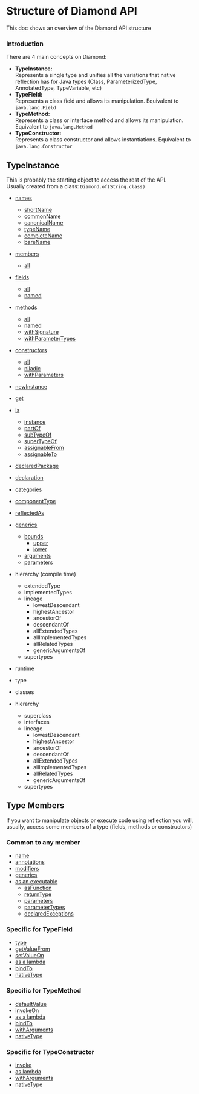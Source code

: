 # Structure of Diamond API
This doc shows an overview of the Diamond API structure

### Introduction
There are 4 main concepts on Diamond:
- **TypeInstance:**   
  Represents a single type and unifies all the variations that native reflection
  has for Java types (Class, ParameterizedType, AnnotatedType, TypeVariable, etc)
- **TypeField:**   
  Represents a class field and allows its manipulation. Equivalent to `java.lang.Field`
- **TypeMethod:**  
  Represents a class or interface method and allows its manipulation. Equivalent to `java.lang.Method`
- **TypeConstructor:**  
  Represents a class constructor and allows instantiations. Equivalent to `java.lang.Constructor`

## TypeInstance
This is probably the starting object to access the rest of the API.  
Usually created from a class: `Diamond.of(String.class)`

- [names](names_api_guide.md)
  - [shortName](names_api_guide.md#how-to-get-the-simple-name-of-a-class-typenamesshortname)
  - [commonName](names_api_guide.md#how-to-get-the-name-of-a-class-typenamescommonname)
  - [canonicalName](names_api_guide.md#hot-to-get-the-canonical-name-of-a-class-typenamescanonicalname)
  - [typeName](names_api_guide.md#how-to-get-the-typename-of-a-type-typenamestypename)
  - [completeName](names_api_guide.md#how-to-get-the-annotated-name-of-a-type-typenamescompletename)
  - [bareName](names_api_guide.md#how-to-get-the-minimum-name-of-a-type-typenamesbarename)

- [members](accessing-members_api_guide.md)
  - [all](accessing-members_api_guide.md#how-to-get-all-the-members-of-a-type-typeinstancemembers)
- [fields](accessing-members_api_guide.md#accessing-fields)
  - [all](accessing-members_api_guide.md#how-to-get-all-the-fields-of-a-type-typeinstancefields)
  - [named](accessing-members_api_guide.md#how-to-get-a-field-by-name-typeinstancenamed)
- [methods](accessing-members_api_guide.md#accessing-methods)
  - [all](accessing-members_api_guide.md#how-to-get-all-the-methods-of-a-type-typeinstancemethods)
  - [named](accessing-members_api_guide.md#how-to-get-a-method-by-name-typemethodsnamed)
  - [withSignature](accessing-members_api_guide.md#how-to-get-a-method-by-its-signature-typemethodswithsignature)
  - [withParameterTypes](accessing-members_api_guide.md#how-to-get-a-method-by-its-parameter-types-typemethodswithparametertypes)
- [constructors](accessing-members_api_guide.md#accessing-constructors)
  - [all](accessing-members_api_guide.md#how-to-get-all-the-constructors-of-a-type-typeinstanceconstructors)
  - [niladic](accessing-members_api_guide.md#how-to-get-the-no-arg-constructor-of-a-type-typeconstructorsniladic)
  - [withParameters](accessing-members_api_guide.md#how-to-get-a-constructor-by-its-parameter-types-typeconstructorswithparametertypes)

- [newInstance](instantiation_api_guide.md#how-to-quickly-create-an-instance-of-a-type-using-the-niladic-constructor-typeinstancenewinstance) 
- [get](instantiation_api_guide.md#how-to-use-a-type-as-a-supplier-typeinstanceget)

- [is](type-tests_api_guide.md#is-questions)
  - [instance](type-tests_api_guide.md#how-to-test-if-an-instance-belongs-to-a-type-typetestsinstance)
  - [partOf](type-tests_api_guide.md#how-to-test-if-a-type-represents-an-interface-typetestspartof)
  - [subTypeOf](type-tests_api_guide.md#how-to-test-if-a-type-is-a-compile-time-subtype-typetestssubtypeof)
  - [superTypeOf](type-tests_api_guide.md#how-to-test-if-a-type-is-a-compile-time-supertype-typetestssupertypeof)
  - [assignableFrom](type-tests_api_guide.md#how-to-test-if-a-type-includes-other-type-typetestsassignablefrom)
  - [assignableTo](type-tests_api_guide.md#how-to-test-if-a-type-can-be-assigned-into-other-type-typetestsassignableto)

- [declaredPackage](type-info_api_guide.md#how-to-know-the-package-where-a-type-is-declared-typeinstancedeclaredpackage)
- [declaration](type-info_api_guide.md#how-to-get-a-string-representation-of-the-type-typeinstancedeclaration)
- [categories](type-info_api_guide.md#how-to-know-the-categories-a-type-belongs-to-typeinstancecategories)
- [componentType](type-info_api_guide.md#how-to-know-the-component-type-of-an-array-type-typeinstancecomponenttype)
- [reflectedAs](type-info_api_guide.md#how-to-get-the-native-reflection-instance-from-a-type-typeinstancereflectedas)

- [generics](generics_api_guide.md#type-generics)
  - [bounds](generics_api_guide.md#the-bounds-of-a-type-can-be-accessed-with-typegenericsbounds)
    - [upper](generics_api_guide.md#how-to-get-the-upper-bounds-of-a-type-typeboundsupper)
    - [lower](generics_api_guide.md#how-to-get-the-lower-bounds-of-a-type-typeboundsupper)
  - [arguments](generics_api_guide.md#how-to-get-the-type-arguments-of-a-parameterized-type-typegenericsarguments)
  - [parameters](generics_api_guide.md#how-to-get-the-type-parameters-of-a-parameterizable-type-typegenericsparameters)
  
- hierarchy (compile time)
  - extendedType
  - implementedTypes
  - lineage
    - lowestDescendant
    - highestAncestor
    - ancestorOf
    - descendantOf
    - allExtendedTypes
    - allImplementedTypes
    - allRelatedTypes
    - genericArgumentsOf
  - supertypes
  
- runtime
 - type
 - classes
 - hierarchy
   - superclass
   - interfaces
   - lineage
     - lowestDescendant
     - highestAncestor
     - ancestorOf
     - descendantOf
     - allExtendedTypes
     - allImplementedTypes
     - allRelatedTypes
     - genericArgumentsOf
   - supertypes

## Type Members
If you want to manipulate objects or execute code using reflection you will, 
usually, access some members of a type (fields, methods or constructors)

### Common to any member
- [name](members_api_guide.md#how-to-access-the-name-of-a-member-namedname)
- [annotations](members_api_guide.md#how-to-access-the-annotations-declared-on-a-member-annotatedannotations)
- [modifiers](members_api_guide.md#how-to-access-all-the-modifiers-of-a-member-modifiablemodifiers)
- [generics](members_api_guide.md#how-to-access-the-type-parameters-used-on-a-member-declaration-generifiedgenerics)
- [as an executable](members_api_guide.md#executable)
  - [asFunction](members_api_guide.md#how-to-get-a-polymorphic-lambda-from-a-member-executableasfunction)
  - [returnType](members_api_guide.md#how-to-know-the-return-type-of-any-member-used-as-function-executablereturntype)
  - [parameters](members_api_guide.md#how-to-know-the-expected-parameters-of-a-member-used-as-a-function-executableparameters)
  - [parameterTypes](members_api_guide.md#how-to-know-the-expected-parameter-types-of-a-member-used-as-function-parameterizedbehaviorparametertypes)
  - [declaredExceptions](members_api_guide.md#how-to-know-the-declared-exception-of-the-member-exceptionabledeclaredexceptions)
  
### Specific for TypeField
- [type](field-api-guide.md#how-to-know-the-type-of-a-field-typefieldtype)
- [getValueFrom](field-api-guide.md#how-to-get-the-value-of-a-field-from-an-object-typefieldgetvaluefrom)
- [setValueOn](field-api-guide.md#how-to-set-the-value-of-a-field-on-an-object-typefieldsetvalueon)
- [as a lambda](field-api-guide.md#field-used-as-lambda)
- [bindTo](field-api-guide.md#how-to-bind-an-instance-to-a-type-field-typefieldbindto)
- [nativeType](field-api-guide.md#how-to-get-the-native-reflection-instance-for-a-field-typefieldnativetype)

### Specific for TypeMethod
- [defaultValue](method-api-guide.md#how-to-get-the-default-value-of-a-method-typemethoddefaultvalue)
- [invokeOn](method-api-guide.md#how-to-invoke-a-method-in-an-instance-typemethodinvokeon)
- [as a lambda](method-api-guide.md#method-used-as-lambda)
- [bindTo](method-api-guide.md#how-to-bind-an-instance-to-a-type-method-typemethodbindto)
- [withArguments](method-api-guide.md#how-to-bind-arguments-to-the-parameters-of-a-method-typemethodwitharguments)
- [nativeType](method-api-guide.md#how-to-get-the-native-reflection-instance-for-a-method-typemethodnativetype)

### Specific for TypeConstructor
- [invoke](constructor-api-guide.md#how-to-invoke-a-constructor-typeconstructorinvoke)
- [as lambda](constructor-api-guide.md#constructor-used-as-lambda)
- [withArguments](constructor-api-guide.md#how-to-bind-arguments-to-the-parameters-of-a-constructor-typeconstructorwitharguments)
- [nativeType](constructor-api-guide.md#how-to-get-the-native-reflection-instance-for-a-constructor-typeconstructornativetype)